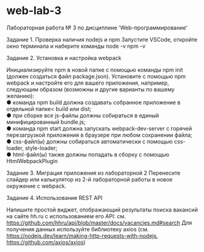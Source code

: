 # web-lab-3

Лабораторная работа № 3 по дисциплине 'Web-программирование'

Задание 1. Проверка наличия nodejs и npm
Запустите VSCode, откройте окно терминала и наберите команды
node -v
npm -v

Задание 2. Установка и настройка webpack

Инициализируйте npm в новой папке с помощью команды npm init (должен создаться
файл package.json).
Установите с помощью npm webpack и настройте его для вашего приложения,
например, следующим образом (возможны и другие варианты по вашему желанию):<br>
● команда npm build должна создавать собранное приложение в отдельной папке<
build или dist;<br>
● при сборке все js-файлы должны собираться в единый минифицированный
bundle.js;<br>
● команда npm start должна запускать webpack-dev-server с горячей
перезагрузкой приложения в браузере при любом сохранении файла;<br>
● css-файл(ы) должны собираться автоматически с помощью css-loader,
style-loader;<br>
● html-файл(ы) также должны попадать в сборку с помощью HtmlWebpackPlugin<br>

Задание 3. Миграция приложения из лабораторной 2
Перенесите слайдер или калькулятор из 2-й лабораторной работы в новое окружение
с webpack.

Задание 4. Использование REST API

Напишите простой виджет, отображающий результаты поиска вакансий на сайте hh.ru с
использованием его API: см. https://github.com/hhru/api/blob/master/docs/vacancies.md#search
Для получения данных используйте библиотеку axios (см. https://nodejs.dev/learn/making-http-requests-with-nodejs, https://github.com/axios/axios)
